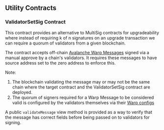 ## Utility Contracts

### ValidatorSetSig Contract

This contract provides an alternative to MultiSig contracts for upgradeability where instead of requiring k of n signatures on an upgrade transaction we can require a quorum of validators from a given blockchain.

The contract accepts off-chain [Avalanche Warp Messages](https://docs.avax.network/build/cross-chain/awm/overview) signed via a manual approve by a chain's validators. It requires these messages to have source address set to the zero address to enforce this. 

Note:
1. The blockchain validating the message may or may not be the same chain where the target contract and the ValidatorSetSig contract are deployed.
2. The quorum of signers required for a Warp Message to be considered valid is configured by the validators themselves via their [Warp configs](https://github.com/ava-labs/subnet-evm/issues/729)

A public `validateMessage` view method is provided as a way to verify that the message has correct fields before being passed on to validators for signing.